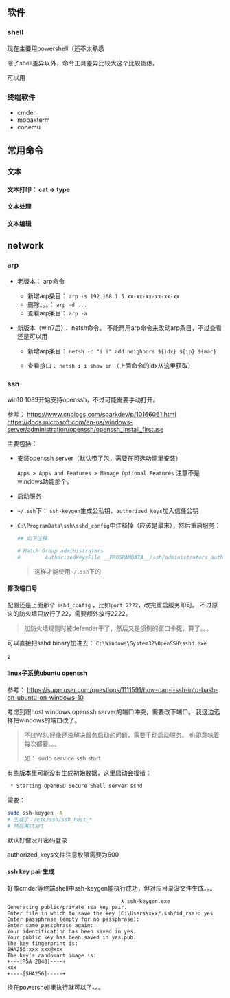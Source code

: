 

## 软件



### shell



现在主要用powershell（还不太熟悉

除了shell差异以外，命令工具差异比较大这个比较蛋疼。

可以用



### 终端软件



* cmder
* mobaxterm
* conemu









## 常用命令



### 文本



#### 文本打印： cat -> type



#### 文本处理



#### 文本编辑



## network



### arp



* 老版本： arp命令

  * 新增arp条目： `arp -s 192.168.1.5 xx-xx-xx-xx-xx-xx`
  * 删除。。。： `arp -d ...`
  * 查看arp条目： `arp -a`

* 新版本（win7后）： netsh命令。 不能再用arp命令来改动arp条目，不过查看还是可以用

  * 新增arp条目： `netsh -c "i i" add neighbors ${idx} ${ip} ${mac}`

  * 查看接口： `netsh i i show in` （上面命令的idx从这里获取）

    



### ssh



win10 1089开始支持openssh，不过可能需要手动打开。

参考： https://www.cnblogs.com/sparkdev/p/10166061.html
https://docs.microsoft.com/en-us/windows-server/administration/openssh/openssh_install_firstuse

主要包括：

* 安装openssh server（默认带了包，需要在可选功能里安装）

  `Apps > Apps and Features > Manage Optional Features` 注意不是windows功能那个。

* 启动服务

* `~/.ssh`下： `ssh-keygen`生成公私钥、`authorized_keys`加入信任公钥

* `C:\ProgramData\ssh\sshd_config`中注释掉（应该是最末），然后重启服务：

  ```sh
  ## 如下注释
  
  # Match Group administrators
  #        AuthorizedKeysFile __PROGRAMDATA__/ssh/administrators_authorized_keys
  ```

  >  这样才能使用`~/.ssh`下的

#### 修改端口号

配置还是上面那个 `sshd_config` ，比如`port 2222`，改完重启服务即可。
不过原来的防火墙只放行了22，需要额外放行2222。

> 加防火墙规则时被defender干了，然后又是惯例的窗口卡死，算了。。。



可以直接把sshd binary加进去： `C:\Windows\System32\OpenSSH\sshd.exe`

z

#### linux子系统ubuntu openssh

参考： https://superuser.com/questions/1111591/how-can-i-ssh-into-bash-on-ubuntu-on-windows-10

考虑到跟host windows openssh server的端口冲突，需要改下端口。
我这边选择把windows的端口改了。



> 不过WSL好像还没解决服务启动的问题，需要手动启动服务。 也即意味着每次都要。。。
>
> 如： sudo service ssh start



有些版本里可能没有生成初始数据，这里启动会报错：

```s
 * Starting OpenBSD Secure Shell server sshd                                                                            sshd: no hostkeys available -- exiting.
```



需要：

```sh
sudo ssh-keygen -A
# 生成了：/etc/ssh/ssh_host_*
# 然后再start
```



默认好像没开密码登录

authorized_keys文件注意权限需要为600



#### ssh key pair生成



好像cmder等终端shell中ssh-keygen能执行成功，但对应目录没文件生成。。。 

```
                                     λ ssh-keygen.exe
Generating public/private rsa key pair.
Enter file in which to save the key (C:\Users\xxx/.ssh/id_rsa): yes
Enter passphrase (empty for no passphrase):
Enter same passphrase again:
Your identification has been saved in yes.
Your public key has been saved in yes.pub.
The key fingerprint is:
SHA256:xxx xxx@xxx
The key's randomart image is:
+---[RSA 2048]----+
xxx
+----[SHA256]-----+

```



换在powershell里执行就可以了。。。

























